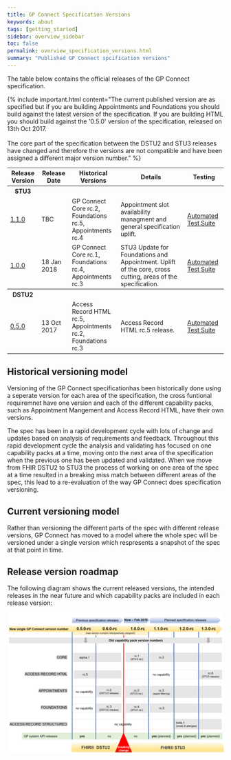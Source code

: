 ```yaml
---
title: GP Connect Specification Versions
keywords: about
tags: [getting_started]
sidebar: overview_sidebar
toc: false
permalink: overview_specification_versions.html
summary: "Published GP Connect spcification versions"
---
```


The table below contains the official releases of the GP Connect specification.

{% include important.html content="The current published version are as specified but if you are building Appointments and Foundations you should build against the latest version of the specification. If you are building HTML you should build against the '0.5.0' version of the specification, released on 13th Oct 2017.<br/><br/>The core part of the specification between the DSTU2 and STU3 releases have changed and therefore the versions are not compatible and have been assigned a different major version number." %}

<table>
	<tr>
		<th class="tableColumn15">Release Version</th>
		<th class="tableColumn15">Release Date</th>
		<th class="tableColumn30">Historical Versions</th>
		<th>Details</th>
		<th>Testing</th>
	</tr>
	<tr class="tableSubHeading">
		<th>STU3</th>
		<th/>
		<th/>
		<th/>
		<th/>
	</tr>
	<tr>
		<td><a href="https://developer.nhs.uk/apis/gpconnect-TBC/">1.1.0</a></td>
		<td>TBC</td>
		<td>GP Connect Core rc.2,<br/>
			Foundations rc.5,<br/>
			Appointments rc.4
		</td>
		<td>Appointment slot availability managment and general specification uplift.</td>
		<td><a href="">Automated Test Suite</a></td>
	</tr>
	<tr>
		<td><a href="https://developer.nhs.uk/apis/gpconnect-18Jan2018/">1.0.0</a></td>
		<td>18 Jan 2018</td>
		<td>GP Connect Core rc.1,<br/>
			Foundations rc.4,<br/>
			Appointments rc.3
		</td>
		<td>STU3 Update for Foundations and Appointment. Uplift of the core, cross cutting, areas of the specification.</td>
		<td><a href="">Automated Test Suite</a></td>
	</tr>
	<tr class="tableSubHeading">
		<th>DSTU2</th>
		<th/>
		<th/>
		<th/>
		<th/>
	</tr>
	<tr>
		<td><a href="https://developer.nhs.uk/apis/gpconnect-13Oct2017/">0.5.0</a></td>
		<td>13 Oct 2017</td>
		<td>Access Record HTML rc.5,<br/>
			Appointments rc.2,<br/>
			Foundations rc.3
		</td>
		<td>Access Record HTML rc.5 release.</td>
		<td><a href="https://github.com/nhsconnect/gpconnect-provider-testing/releases/tag/Foundations_RC3_Appointments_RC2">Automated Test Suite</a></td>
	</tr>
</table>

## Historical versioning model ##

Versioning of the GP Connect specificationhas been historically done using a seperate version for each area of the specification, the cross funtional requiremnet have one version and each of the different capability packs, such as Appointment Mangement and Access Record HTML, have their own versions.

The spec has been in a rapid development cycle with lots of change and updates based on analysis of requirements and feedback. Throughout this rapid development cycle the analysis and validating has focused on one capability packs at a time, moving onto the next area of the specification when the previous one has been updated and validated. When we move from FHIR DSTU2 to STU3 the process of working on one area of the spec at a time resulted in a breaking miss match between different areas of the spec, this lead to a re-evaluation of the way GP Connect does specification versioning.


## Current versioning model ##

Rather than versioning the different parts of the spec with different release versions, GP Connect has moved to a model where the whole spec will be versioned under a single version which respresents a snapshot of the spec at that point in time.

## Release version roadmap ##

The following diagram shows the current released versions, the intended releases in the near future and which capability packs are included in each release version:

![Img](images/overview/versionRoadmap.png)